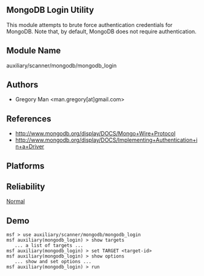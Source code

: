 ## MongoDB Login Utility

This module attempts to brute force authentication 
credentials for MongoDB. Note that, by default, MongoDB does 
not require authentication.


## Module Name
auxiliary/scanner/mongodb/mongodb_login

## Authors
* Gregory Man <man.gregory[at]gmail.com>


## References
* http://www.mongodb.org/display/DOCS/Mongo+Wire+Protocol
* http://www.mongodb.org/display/DOCS/Implementing+Authentication+in+a+Driver




## Platforms


## Reliability
[Normal](https://github.com/rapid7/metasploit-framework/wiki/Exploit-Ranking)

## Demo

```
msf > use auxiliary/scanner/mongodb/mongodb_login
msf auxiliary(mongodb_login) > show targets
   ... a list of targets ...
msf auxiliary(mongodb_login) > set TARGET <target-id>
msf auxiliary(mongodb_login) > show options
   ... show and set options ...
msf auxiliary(mongodb_login) > run
```
    
    